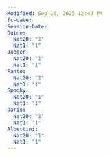 ```yaml
---
Modified: Sep 16, 2025 12:49 PM
fc-date:
Session-Date:
Duine:
  Nat20: "1"
  Nat1: "1"
Jaeger:
  Nat20: "1"
  Nat1: "1"
Fanto:
  Nat20: "1"
  Nat1: "1"
Spooky:
  Nat20: "1"
  Nat1: "1"
Dario:
  Nat20: "1"
  Nat1: "1"
Albertini:
  Nat20: "1"
  Nat1: "1"
---
```


